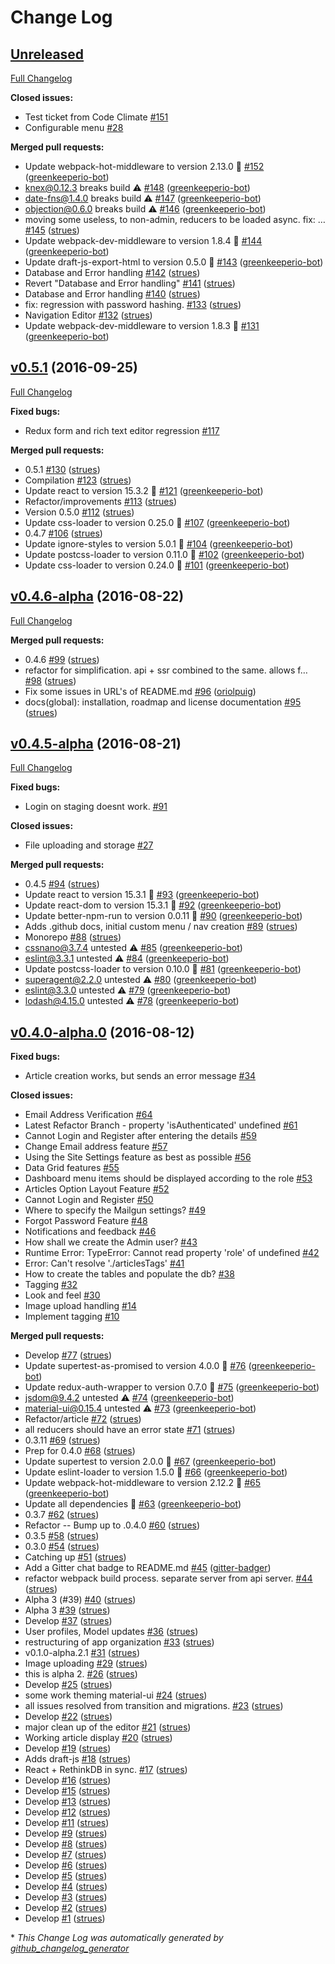 # Change Log

## [Unreleased](https://github.com/boldr/boldr/tree/HEAD)

[Full Changelog](https://github.com/boldr/boldr/compare/v0.5.1...HEAD)

**Closed issues:**

- Test ticket from Code Climate [\#151](https://github.com/boldr/boldr/issues/151)
- Configurable menu [\#28](https://github.com/boldr/boldr/issues/28)

**Merged pull requests:**

- Update webpack-hot-middleware to version 2.13.0 🚀 [\#152](https://github.com/boldr/boldr/pull/152) ([greenkeeperio-bot](https://github.com/greenkeeperio-bot))
- knex@0.12.3 breaks build ⚠️ [\#148](https://github.com/boldr/boldr/pull/148) ([greenkeeperio-bot](https://github.com/greenkeeperio-bot))
- date-fns@1.4.0 breaks build ⚠️ [\#147](https://github.com/boldr/boldr/pull/147) ([greenkeeperio-bot](https://github.com/greenkeeperio-bot))
- objection@0.6.0 breaks build ⚠️ [\#146](https://github.com/boldr/boldr/pull/146) ([greenkeeperio-bot](https://github.com/greenkeeperio-bot))
- moving some useless, to non-admin, reducers to be loaded async. fix: … [\#145](https://github.com/boldr/boldr/pull/145) ([strues](https://github.com/strues))
- Update webpack-dev-middleware to version 1.8.4 🚀 [\#144](https://github.com/boldr/boldr/pull/144) ([greenkeeperio-bot](https://github.com/greenkeeperio-bot))
- Update draft-js-export-html to version 0.5.0 🚀 [\#143](https://github.com/boldr/boldr/pull/143) ([greenkeeperio-bot](https://github.com/greenkeeperio-bot))
- Database and Error handling [\#142](https://github.com/boldr/boldr/pull/142) ([strues](https://github.com/strues))
- Revert "Database and Error handling" [\#141](https://github.com/boldr/boldr/pull/141) ([strues](https://github.com/strues))
- Database and Error handling [\#140](https://github.com/boldr/boldr/pull/140) ([strues](https://github.com/strues))
- fix: regression with password hashing. [\#133](https://github.com/boldr/boldr/pull/133) ([strues](https://github.com/strues))
- Navigation Editor [\#132](https://github.com/boldr/boldr/pull/132) ([strues](https://github.com/strues))
- Update webpack-dev-middleware to version 1.8.3 🚀 [\#131](https://github.com/boldr/boldr/pull/131) ([greenkeeperio-bot](https://github.com/greenkeeperio-bot))

## [v0.5.1](https://github.com/boldr/boldr/tree/v0.5.1) (2016-09-25)
[Full Changelog](https://github.com/boldr/boldr/compare/v0.4.6-alpha...v0.5.1)

**Fixed bugs:**

- Redux form and rich text editor regression [\#117](https://github.com/boldr/boldr/issues/117)

**Merged pull requests:**

- 0.5.1 [\#130](https://github.com/boldr/boldr/pull/130) ([strues](https://github.com/strues))
- Compilation [\#123](https://github.com/boldr/boldr/pull/123) ([strues](https://github.com/strues))
- Update react to version 15.3.2 🚀 [\#121](https://github.com/boldr/boldr/pull/121) ([greenkeeperio-bot](https://github.com/greenkeeperio-bot))
- Refactor/improvements [\#113](https://github.com/boldr/boldr/pull/113) ([strues](https://github.com/strues))
- Version 0.5.0 [\#112](https://github.com/boldr/boldr/pull/112) ([strues](https://github.com/strues))
- Update css-loader to version 0.25.0 🚀 [\#107](https://github.com/boldr/boldr/pull/107) ([greenkeeperio-bot](https://github.com/greenkeeperio-bot))
- 0.4.7 [\#106](https://github.com/boldr/boldr/pull/106) ([strues](https://github.com/strues))
- Update ignore-styles to version 5.0.1 🚀 [\#104](https://github.com/boldr/boldr/pull/104) ([greenkeeperio-bot](https://github.com/greenkeeperio-bot))
- Update postcss-loader to version 0.11.0 🚀 [\#102](https://github.com/boldr/boldr/pull/102) ([greenkeeperio-bot](https://github.com/greenkeeperio-bot))
- Update css-loader to version 0.24.0 🚀 [\#101](https://github.com/boldr/boldr/pull/101) ([greenkeeperio-bot](https://github.com/greenkeeperio-bot))

## [v0.4.6-alpha](https://github.com/boldr/boldr/tree/v0.4.6-alpha) (2016-08-22)
[Full Changelog](https://github.com/boldr/boldr/compare/v0.4.5-alpha...v0.4.6-alpha)

**Merged pull requests:**

- 0.4.6 [\#99](https://github.com/boldr/boldr/pull/99) ([strues](https://github.com/strues))
- refactor for simplification. api + ssr combined to the same. allows f… [\#98](https://github.com/boldr/boldr/pull/98) ([strues](https://github.com/strues))
- Fix some issues in URL's of README.md [\#96](https://github.com/boldr/boldr/pull/96) ([oriolpuig](https://github.com/oriolpuig))
- docs\(global\): installation, roadmap and license documentation [\#95](https://github.com/boldr/boldr/pull/95) ([strues](https://github.com/strues))

## [v0.4.5-alpha](https://github.com/boldr/boldr/tree/v0.4.5-alpha) (2016-08-21)
[Full Changelog](https://github.com/boldr/boldr/compare/v0.4.0-alpha.0...v0.4.5-alpha)

**Fixed bugs:**

- Login on staging doesnt work. [\#91](https://github.com/boldr/boldr/issues/91)

**Closed issues:**

- File uploading and storage [\#27](https://github.com/boldr/boldr/issues/27)

**Merged pull requests:**

- 0.4.5 [\#94](https://github.com/boldr/boldr/pull/94) ([strues](https://github.com/strues))
- Update react to version 15.3.1 🚀 [\#93](https://github.com/boldr/boldr/pull/93) ([greenkeeperio-bot](https://github.com/greenkeeperio-bot))
- Update react-dom to version 15.3.1 🚀 [\#92](https://github.com/boldr/boldr/pull/92) ([greenkeeperio-bot](https://github.com/greenkeeperio-bot))
- Update better-npm-run to version 0.0.11 🚀 [\#90](https://github.com/boldr/boldr/pull/90) ([greenkeeperio-bot](https://github.com/greenkeeperio-bot))
- Adds .github docs, initial custom menu / nav creation [\#89](https://github.com/boldr/boldr/pull/89) ([strues](https://github.com/strues))
- Monorepo [\#88](https://github.com/boldr/boldr/pull/88) ([strues](https://github.com/strues))
- cssnano@3.7.4 untested ⚠️ [\#85](https://github.com/boldr/boldr/pull/85) ([greenkeeperio-bot](https://github.com/greenkeeperio-bot))
- eslint@3.3.1 untested ⚠️ [\#84](https://github.com/boldr/boldr/pull/84) ([greenkeeperio-bot](https://github.com/greenkeeperio-bot))
- Update postcss-loader to version 0.10.0 🚀 [\#81](https://github.com/boldr/boldr/pull/81) ([greenkeeperio-bot](https://github.com/greenkeeperio-bot))
- superagent@2.2.0 untested ⚠️ [\#80](https://github.com/boldr/boldr/pull/80) ([greenkeeperio-bot](https://github.com/greenkeeperio-bot))
- eslint@3.3.0 untested ⚠️ [\#79](https://github.com/boldr/boldr/pull/79) ([greenkeeperio-bot](https://github.com/greenkeeperio-bot))
- lodash@4.15.0 untested ⚠️ [\#78](https://github.com/boldr/boldr/pull/78) ([greenkeeperio-bot](https://github.com/greenkeeperio-bot))

## [v0.4.0-alpha.0](https://github.com/boldr/boldr/tree/v0.4.0-alpha.0) (2016-08-12)
**Fixed bugs:**

- Article creation works, but sends an error message [\#34](https://github.com/boldr/boldr/issues/34)

**Closed issues:**

- Email Address Verification [\#64](https://github.com/boldr/boldr/issues/64)
- Latest Refactor Branch - property 'isAuthenticated' undefined [\#61](https://github.com/boldr/boldr/issues/61)
- Cannot Login and Register after entering the details [\#59](https://github.com/boldr/boldr/issues/59)
- Change Email address feature [\#57](https://github.com/boldr/boldr/issues/57)
- Using the Site Settings feature as best as possible [\#56](https://github.com/boldr/boldr/issues/56)
- Data Grid features [\#55](https://github.com/boldr/boldr/issues/55)
- Dashboard menu items should be displayed according to the role [\#53](https://github.com/boldr/boldr/issues/53)
- Articles Option Layout Feature [\#52](https://github.com/boldr/boldr/issues/52)
- Cannot Login and Register [\#50](https://github.com/boldr/boldr/issues/50)
- Where to specify the Mailgun settings? [\#49](https://github.com/boldr/boldr/issues/49)
- Forgot Password Feature [\#48](https://github.com/boldr/boldr/issues/48)
- Notifications and feedback [\#46](https://github.com/boldr/boldr/issues/46)
- How shall we create the Admin user? [\#43](https://github.com/boldr/boldr/issues/43)
- Runtime Error: TypeError: Cannot read property 'role' of undefined [\#42](https://github.com/boldr/boldr/issues/42)
- Error: Can't resolve './articlesTags' [\#41](https://github.com/boldr/boldr/issues/41)
- How to create the tables and populate the db? [\#38](https://github.com/boldr/boldr/issues/38)
- Tagging [\#32](https://github.com/boldr/boldr/issues/32)
- Look and feel [\#30](https://github.com/boldr/boldr/issues/30)
- Image upload handling [\#14](https://github.com/boldr/boldr/issues/14)
- Implement tagging [\#10](https://github.com/boldr/boldr/issues/10)

**Merged pull requests:**

- Develop [\#77](https://github.com/boldr/boldr/pull/77) ([strues](https://github.com/strues))
- Update supertest-as-promised to version 4.0.0 🚀 [\#76](https://github.com/boldr/boldr/pull/76) ([greenkeeperio-bot](https://github.com/greenkeeperio-bot))
- Update redux-auth-wrapper to version 0.7.0 🚀 [\#75](https://github.com/boldr/boldr/pull/75) ([greenkeeperio-bot](https://github.com/greenkeeperio-bot))
- jsdom@9.4.2 untested ⚠️ [\#74](https://github.com/boldr/boldr/pull/74) ([greenkeeperio-bot](https://github.com/greenkeeperio-bot))
- material-ui@0.15.4 untested ⚠️ [\#73](https://github.com/boldr/boldr/pull/73) ([greenkeeperio-bot](https://github.com/greenkeeperio-bot))
- Refactor/article [\#72](https://github.com/boldr/boldr/pull/72) ([strues](https://github.com/strues))
- all reducers should have an error state [\#71](https://github.com/boldr/boldr/pull/71) ([strues](https://github.com/strues))
- 0.3.11 [\#69](https://github.com/boldr/boldr/pull/69) ([strues](https://github.com/strues))
- Prep for 0.4.0 [\#68](https://github.com/boldr/boldr/pull/68) ([strues](https://github.com/strues))
- Update supertest to version 2.0.0 🚀 [\#67](https://github.com/boldr/boldr/pull/67) ([greenkeeperio-bot](https://github.com/greenkeeperio-bot))
- Update eslint-loader to version 1.5.0 🚀 [\#66](https://github.com/boldr/boldr/pull/66) ([greenkeeperio-bot](https://github.com/greenkeeperio-bot))
- Update webpack-hot-middleware to version 2.12.2 🚀 [\#65](https://github.com/boldr/boldr/pull/65) ([greenkeeperio-bot](https://github.com/greenkeeperio-bot))
- Update all dependencies 🌴 [\#63](https://github.com/boldr/boldr/pull/63) ([greenkeeperio-bot](https://github.com/greenkeeperio-bot))
- 0.3.7 [\#62](https://github.com/boldr/boldr/pull/62) ([strues](https://github.com/strues))
- Refactor -- Bump up to .0.4.0 [\#60](https://github.com/boldr/boldr/pull/60) ([strues](https://github.com/strues))
- 0.3.5 [\#58](https://github.com/boldr/boldr/pull/58) ([strues](https://github.com/strues))
- 0.3.0 [\#54](https://github.com/boldr/boldr/pull/54) ([strues](https://github.com/strues))
- Catching up [\#51](https://github.com/boldr/boldr/pull/51) ([strues](https://github.com/strues))
- Add a Gitter chat badge to README.md [\#45](https://github.com/boldr/boldr/pull/45) ([gitter-badger](https://github.com/gitter-badger))
- refactor webpack build process. separate server from api server. [\#44](https://github.com/boldr/boldr/pull/44) ([strues](https://github.com/strues))
- Alpha 3 \(\#39\) [\#40](https://github.com/boldr/boldr/pull/40) ([strues](https://github.com/strues))
- Alpha 3 [\#39](https://github.com/boldr/boldr/pull/39) ([strues](https://github.com/strues))
- Develop [\#37](https://github.com/boldr/boldr/pull/37) ([strues](https://github.com/strues))
- User profiles, Model updates  [\#36](https://github.com/boldr/boldr/pull/36) ([strues](https://github.com/strues))
- restructuring of app organization [\#33](https://github.com/boldr/boldr/pull/33) ([strues](https://github.com/strues))
- v0.1.0-alpha.2.1 [\#31](https://github.com/boldr/boldr/pull/31) ([strues](https://github.com/strues))
- Image uploading [\#29](https://github.com/boldr/boldr/pull/29) ([strues](https://github.com/strues))
- this is alpha 2. [\#26](https://github.com/boldr/boldr/pull/26) ([strues](https://github.com/strues))
- Develop [\#25](https://github.com/boldr/boldr/pull/25) ([strues](https://github.com/strues))
- some work theming material-ui [\#24](https://github.com/boldr/boldr/pull/24) ([strues](https://github.com/strues))
- all issues resolved from transition and migrations. [\#23](https://github.com/boldr/boldr/pull/23) ([strues](https://github.com/strues))
- Develop [\#22](https://github.com/boldr/boldr/pull/22) ([strues](https://github.com/strues))
- major clean up of the editor [\#21](https://github.com/boldr/boldr/pull/21) ([strues](https://github.com/strues))
- Working article display [\#20](https://github.com/boldr/boldr/pull/20) ([strues](https://github.com/strues))
- Develop [\#19](https://github.com/boldr/boldr/pull/19) ([strues](https://github.com/strues))
- Adds draft-js [\#18](https://github.com/boldr/boldr/pull/18) ([strues](https://github.com/strues))
- React + RethinkDB in sync. [\#17](https://github.com/boldr/boldr/pull/17) ([strues](https://github.com/strues))
- Develop [\#16](https://github.com/boldr/boldr/pull/16) ([strues](https://github.com/strues))
- Develop [\#15](https://github.com/boldr/boldr/pull/15) ([strues](https://github.com/strues))
- Develop [\#13](https://github.com/boldr/boldr/pull/13) ([strues](https://github.com/strues))
- Develop [\#12](https://github.com/boldr/boldr/pull/12) ([strues](https://github.com/strues))
- Develop [\#11](https://github.com/boldr/boldr/pull/11) ([strues](https://github.com/strues))
- Develop [\#9](https://github.com/boldr/boldr/pull/9) ([strues](https://github.com/strues))
- Develop [\#8](https://github.com/boldr/boldr/pull/8) ([strues](https://github.com/strues))
- Develop [\#7](https://github.com/boldr/boldr/pull/7) ([strues](https://github.com/strues))
- Develop [\#6](https://github.com/boldr/boldr/pull/6) ([strues](https://github.com/strues))
- Develop [\#5](https://github.com/boldr/boldr/pull/5) ([strues](https://github.com/strues))
- Develop [\#4](https://github.com/boldr/boldr/pull/4) ([strues](https://github.com/strues))
- Develop [\#3](https://github.com/boldr/boldr/pull/3) ([strues](https://github.com/strues))
- Develop [\#2](https://github.com/boldr/boldr/pull/2) ([strues](https://github.com/strues))
- Develop [\#1](https://github.com/boldr/boldr/pull/1) ([strues](https://github.com/strues))



\* *This Change Log was automatically generated by [github_changelog_generator](https://github.com/skywinder/Github-Changelog-Generator)*